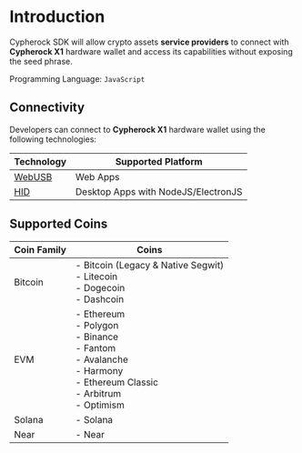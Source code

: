 # Introduction

Cypherock SDK will allow crypto assets **service providers** to connect with
**Cypherock X1** hardware wallet and access its capabilities without exposing
the seed phrase.

Programming Language: `JavaScript`

## Connectivity

Developers can connect to **Cypherock X1** hardware wallet using the following
technologies:

| Technology                                                            | Supported Platform                  |
| --------------------------------------------------------------------- | ----------------------------------- |
| [WebUSB](https://developer.mozilla.org/en-US/docs/Web/API/WebUSB_API) | Web Apps                            |
| [HID](https://www.npmjs.com/package/node-hid)                         | Desktop Apps with NodeJS/ElectronJS |

## Supported Coins

| Coin Family | Coins                                                                                                                          |
| ----------- | ------------------------------------------------------------------------------------------------------------------------------ |
| Bitcoin     | - Bitcoin (Legacy & Native Segwit)<br>- Litecoin<br>- Dogecoin<br>- Dashcoin                                                   |
| EVM         | - Ethereum<br>- Polygon<br>- Binance<br>- Fantom<br>- Avalanche<br>- Harmony<br>- Ethereum Classic<br>- Arbitrum<br>- Optimism |
| Solana      | - Solana                                                                                                                       |
| Near        | - Near                                                                                                                         |
